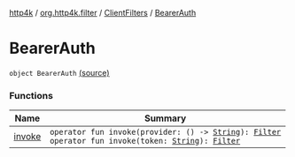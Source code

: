 [http4k](../../../index.md) / [org.http4k.filter](../../index.md) / [ClientFilters](../index.md) / [BearerAuth](./index.md)

# BearerAuth

`object BearerAuth` [(source)](https://github.com/http4k/http4k/blob/master/http4k-core/src/main/kotlin/org/http4k/filter/ClientFilters.kt#L66)

### Functions

| Name | Summary |
|---|---|
| [invoke](invoke.md) | `operator fun invoke(provider: () -> `[`String`](https://kotlinlang.org/api/latest/jvm/stdlib/kotlin/-string/index.html)`): `[`Filter`](../../../org.http4k.core/-filter/index.md)<br>`operator fun invoke(token: `[`String`](https://kotlinlang.org/api/latest/jvm/stdlib/kotlin/-string/index.html)`): `[`Filter`](../../../org.http4k.core/-filter/index.md) |
